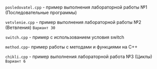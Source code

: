 `posledovatel.cpp` - пример выполнения лабораторной работы №1 (Последовательные программы)

`vetvlenie.cpp` - пример выполнения лабораторной работы №2 (Ветвления) `Вариант 30`

`switch.cpp` - пример с использованием условия switch

`method.cpp`- пример работы с методами и функциями на C++

`chikli.cpp` - пример выполнения лабораторной работа №3 (Циклы) `Вариант 6`